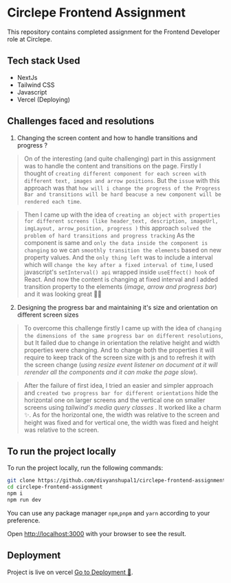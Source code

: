 
# Circlepe Frontend Assignment

This repository contains completed assignment for the Frontend Developer role at Circlepe.





## Tech stack Used

- NextJs
- Tailwind CSS
- Javascript
- Vercel (Deploying)


## Challenges faced and resolutions

1. Changing the screen content and how to handle transitions and progress ? 
> On of the interesting (and quite challenging) part in this assignment was to handle the content and transitions on the page. Firstly I thought of `creating different component for each screen with different text, images and arrow positions`. But the `issue` with this approach was that `how will i change the progress of the Progress Bar and transitions will be hard beacuse a new component will be rendered each time`.

>Then I came up with the idea of `creating an object with properties for different screens (like header_text, description, imageUrl, imgLayout, arrow_position, progress )` this approach `solved the problem of hard transitions and progress tracking` As the component is same and `only the data inside the component is changing` so we can `smoothly transition the elements` based on new property values. And the `only thing left` was to include a interval which will `change the key after a fixed interval of time`, I used javascript's `setInterval() api` wrapped inside `useEffect() hook` of React. And now the content is changing at fixed interval and I added transition property to the elements (*image, arrow and progress bar*) and it was looking great 👀🥹

2. Designing the progress bar and maintaining it's size and orientation on different screen sizes
> To overcome this challenge firstly I came up with the idea of `changing the dimensions of the same progress bar on different resolutions`, but It failed due to change in orientation the relative height and width properties were changing. And to change both the properties it will require to keep track of the screen size with js and to refresh it with the screen change (*using resize event listener on document at it will rerender all the components and it can make the page slow*).

>After the failure of first idea, I tried an easier and simpler approach and `created two progress bar for different orientations` hide the horizontal one on larger screens and the vertical one on smaller screens using *tailwind's media query classes* . It worked like a charm ✨. As for the horizontal one, the width was relative to the screen and height was fixed and for vertical one, the width was fixed and height was relative to the screen.

## To run the project locally

To run the project locally, run the following commands:

```bash
git clone https://github.com/divyanshupal1/circlepe-frontend-assignment.git
cd circlepe-frontend-assignment
npm i
npm run dev
```

You can use any package manager `npm`,`pnpm` and `yarn` according to your preference.

Open [http://localhost:3000](http://localhost:3000) with your browser to see the result.

## Deployment

Project is live on vercel  [Go to Deployment 🚀](https://circlepe-frontend-assignment.vercel.app/).
